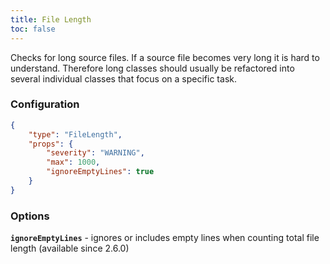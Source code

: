 ```yaml
---
title: File Length
toc: false
---
```


Checks for long source files. If a source file becomes very long it is hard to understand.
Therefore long classes should usually be refactored into several individual classes that focus on a specific task.

### Configuration

```json
{
    "type": "FileLength",
    "props": {
        "severity": "WARNING",
        "max": 1000,
        "ignoreEmptyLines": true
    }
}
```

### Options

**`ignoreEmptyLines`** - ignores or includes empty lines when counting total file length (available since 2.6.0)
